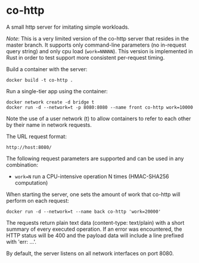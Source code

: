 # co-http

A small http server for imitating simple workloads.


_Note_: This is a very limited version of the co-http server that resides in the master branch. It supports only 
command-line parameters (no in-request query string) and only cpu load (`work=NNNNN`). This version is implemented
in Rust in order to test support more consistent per-request timing.

Build a container with the server:

```
docker build -t co-http .
```

Run a single-tier app using the container:

```
docker network create -d bridge t
docker run -d --network=t -p 8080:8080 --name front co-http work=10000
```

Note the use of a user network (t) to allow containers to refer to each other by their name in network requests.


The URL request format:

`http://host:8080/`

The following request parameters are supported and can be used in any combination:

- `work=N` run a CPU-intensive operation N times (HMAC-SHA256 computation)

When starting the server, one sets the amount of work that co-http will perform on each request:

```
docker run -d --network=t --name back co-http 'work=20000'
```

The requests return plain text data (content-type: text/plain) with a short summary of every executed operation. If an error was encountered, the HTTP status will be 400 and the payload data will include a line prefixed with 'err: ...'.

By default, the server listens on all network interfaces on port 8080.

